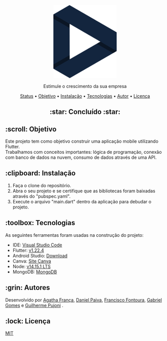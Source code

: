 <p align="center">
  <a href="#">
    <img src="media/images/logo-2.png" width="200" alt="Stimulus">
  </a>
</p>
<p align="center">
    Estimule o crescimento da sua empresa
</p>

<p align="center">
 <a href="#status">Status</a> • 
 <a href="#objetivo">Objetivo</a> •
 <a href="#instalacao">Instalação</a> • 
 <a href="#tecnologias">Tecnologias</a> • 
 <a href="#autor">Autor</a> • 
 <a href="#licenca">Licença</a> 
</p>

<h2 align="center" id=status> 
	:star: Concluído :star:
</h2>

<h2 id=objetivo>:scroll: Objetivo</h2>

Este projeto tem como objetivo construir uma aplicação mobile utilizando Flutter.<br> 
Trabalhamos com conceitos importantes: lógica de programação, conexão com banco de dados na nuvem, consumo de dados através de uma API.<br>

<h2 id=instalacao>:clipboard: Instalação</h2>

1. Faça o clone do repositório.
2. Abra o seu projeto e se certifique que as bibliotecas foram baixadas através do "pubspec.yaml".
3. Execute o arquivo "main.dart" dentro da aplicação para debudar o projeto.

<h2 id=tecnologias>:toolbox: Tecnologias</h2>

As seguintes ferramentas foram usadas na construção do projeto:

- IDE: <a href="https://code.visualstudio.com/">Visual Studio Code</a>
- Flutter: <a href="https://flutter.dev/docs/get-started/install">v1.22.4</a>
- Android Studio: <a href="https://developer.android.com/studio?hl=pt-br">Download</a>
- Canva: <a href="https://www.canva.com/pt_br/">Site Canva</a>
- Node:  <a href="https://nodejs.org/en/">v14.15.1 LTS</a>
- MongoDB: <a href="https://www.mongodb.com/">MongoDB</a>

<h2 id=autor>:grin: Autores</h2>

Desenvolvido por 
<a href="https://github.com/agathafranca" target="_blank">Agatha França</a>,
<a href="https://www.linkedin.com/in/danhpaiva/" target="_blank">Daniel Paiva</a>,
<a href="https://www.linkedin.com/in/francisco-fontoura/" target="_blank">Francisco Fontoura</a>,
<a href="https://github.com/gab-gomes" target="_blank">Gabriel Gomes</a> e 
<a href="https://www.linkedin.com/in/guilhermepujoni/" target="_blank">Guilherme Pujoni</a> .

<h2 id=licenca>:lock: Licença</h2>
<a href="https://github.com/danhpaiva/project-stimulus-2020/blob/main/LICENSE" target="_blank">MIT</a>
